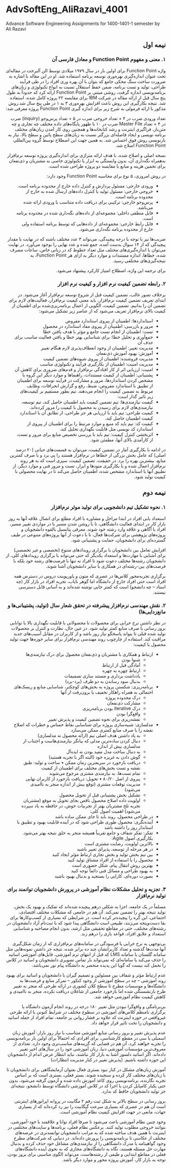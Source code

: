 # AdvSoftEng_AliRazavi_4001
Advance Software Engineering Assignments for 1400-1401-1 semester by Ali Razavi
<div dir="rtl">
  
## نیمه اول

### ۱. معنی و مفهوم Function Point و معادل فارسی آن

 
واژه Function Point برای اولین بار در سال ۱۹۷۹ میلادی توسط الن آلبرخت در مقاله‌ای تحت عنوان اندازه‌گیری بهره‌وری توسعه برنامه استفاده شد. او در این مقاله با اشاره به ضرورت ساخت سنگ محکی جامع که بتوان با آن بهره وری افراد را در طی فرآیند طراحی، تولید و تست برنامه، ضمن حفظ استقلال نسبت به انواع تکنولوژی و زبان‌های برنامه‌نویسی اندازه گرفت، روشی مبتنی بر Function Point ارائه کرد که حدوداً به طول پنج سال قبل از ارائه مقاله در شرکت IBM برای مقایسه ۲۲ پروژه کامل شده، استفاده شد. نتیجه بکارگیری این روش باعث افزایش بهره‌وری ۳ به ۱ در طی پنج سال شد.روش مذکور با ارائه فرمولی به شرح زیر برای اندازه گیری Function Point پروژه معرفی شد:
 
تعداد ورودی ضرب در ۴ + تعداد خروجی ضرب در ۵ + تعداد پرس‌وجو (inquiry) ضرب در ۴ + تعداد Master File ضرب در ۱۰
با ظهور پایگاه‌های داده مختلف چه تجاری و چه متن‌باز، فراگیری اینترنت و رشد کتابخانه‌ها و همچنین روی کار آمدن زبان‌های مختلف برنامه نویسی و ایجاد فاصله‌ای بزرگتر نسبت به زبان‌های سطح پائین و سطح بالا، نیاز به بازنویسی روش فوق احساس شد. به همین جهت این اصطلاح توسط گروه بین‌المللی Function Point اصلاح شد.

نسخه اصلی و اصلاح شده، با هدف ارائه متراژی برای اندازه‌گیری پروژه توسعه نرم‌افزار به‌همراه نگه‌داری آن، بدون وابستگی به ابزار یا تکنولوژی خاصی به مشتریان و ذی‌نفعان برای تخمین هزینه و منابع یا مقایسه دو پروژه طراحی شده است.

در روش امروزی، ۵ نوع برای محاسبه Function Point وجود دارد:
- ورودی خارجی: مسئول پردازش و کنترل داده خارج از محدوده برنامه است.
-	خروجی خارجی: مسئول تولید یا کنترل داده‌های ارسال شده به خارج از محدوده برنامه است.
-	پرس‌وجو خارجی: ترکیبی برای دریافت داده متناسب با ورودی ارائه شده می‌باشد.
-	فایل منطقی داخلی: مجموعه‌ای از داده‌های نگه‌داری شده در محدوده برنامه است.
-	فایل رابط خارجی: مجموعه‌ای از داده‌هایی که توسط برنامه استفاده ولی خارج از محدوده برنامه نگه‌داری می‌شود.

ضریب‌ها نیز با توجه با درجه پیچیدگی، می‌تواند ۳ عدد مختلف باشند که در نهایت با مقدار پیچیدگی که از ۱۴ سوال بدست آمده، جمع شده و عدد نهایی را بوجود
می‌آورد. در نهایت می‌توان با اندازه‌گیری‌های مختلف مثل تعداد خطوط کد در زبانی خاص، ساعات مصرف شده، خطاها، اندازه مستندات و موارد دیگر به ازای هر Function Point، به نتیجه‌گیری‌های مختلفی رسید.
  
برای ترجمه این واژه، اصطلاح امتیاز کارکرد پیشنهاد می‌شود.


### ۲. رابطه تضمین کیفیت نرم افزار و کیفیت نرم افزار

برخلاف تصور غالب، تضمین کیفیت قبل از شروع توسعه نرم‌افزار آغاز می‌شود. در ابتدای تعریف تضمین کیفیت نرم‌افزار، باید معنی کیفیت نرم‌افزار، فعالیت‌های لازم برای تضمین آن را بدانیم. تضمین کیفیت، الگویی از اعمال برنامه‌ریزی‌شده برای اطمینان از کیفیت بالای نرم‌افزار تعریف می‌شود که از عناصر زیر تشکیل می‌شود:
-	استانداردها: اطمینان از پیروی استاندارد مفروض
-	مرور و بازرسی: اطمینان از پیروی مفاد استاندارد در محصول
-	تست: اطمینان از انجام تست جامع و مؤثر با هدف یافتن خطا
-	جمع‌آوری و تحلیل خطا: برای شناسایی بهتر خطا و یافتن فعالیت مناسب برای حذف آن
-	مدیریت تغییر: اطمینان از وجود انعطاف‌پذیری لازم هنگام تغییر
-	آموزش: بهبود آموزش ذی‌نفعان
-	مدیریت فروشنده: اطمینان از پیروی شیوه‌های تضمین کیفیت
-	مدیریت امنیت: اطمینان از بکارگیری فرآیند و تکنولوژی مناسب
-	امنیت: ارزیابی اثر از کار افتادگی نرم‌افزار و قدم‌های ضروری برای کاهش آن
-	پشتیبانی: اطمینان از کیفیت مستندات، راهنما‌ها و موارد دیگر
این گروه با مشخص کردن استانداردها، مرور و مشارکت در فرآیند توسعه برای اطمینان از تطبیق با استاندارد مفروض، ضبط، رفع و گزارش انحرافات، وظایف مربوط به تضمین کیفیت را انجام می‌دهند.
تیم بطور مستقیم بر کیفیت‌های زیر تاثیر گذار است:
-	کیفیت نیازمندی‌ها: تیم تضمین کیفیت باید اطمینان حاصل کند، تیم توسعه، نیازمندی‌های لازم برای رسیدن به محصول با کیفیت را مرور کرده‌اند.
-	کیفیت طراحی: تیم باید با ارزیابی هر جز طراحی، از تطابق آن با استاندارد کیفیت اطمینان حاصل کند.
-	کیفیت کد: تیم باید کد منبع و موارد مرتبط را برای اطمینان از پیروی از استاندارد کد نویسی مثل قابلیت نگهداری تحلیل کند.
-	اثربخشی کنترل کیفیت: تیم باید با بررسی تخصیص منابع برای مرور و تست، از کارآمدی بالای آنها، مطمئن شود.
  
در ادامه با بکارگیری آمار در تضمین کیفیت، می‌توان به قسمت‌های حیاتی (۲۰ درصد اصلی) که عامل بخش بزرگی از خطاها در نرم‌افزار هستند را پی برد و با صرف کمترین منابع، بیشترین بهره را برد. در حقیقت، تضمین کیفیت، سپری است که به هر روند نرم‌افزار اعمال شده و با بکارگیری متودها و ابزار، تست و مرور فنی و موارد دیگر، از تطبیق آنها با استاندارد مشخص شده، اطمینان حاصل می‌کند تا در نهایت محصولی با کیفیت تولید شود.

  
## نیمه دوم

### ۱. نحوه تشکیل تیم دانشجویی برای تولید موثر نرم‌افزار

  استعداد یابی افراد در ابتدا مراحل و مشاوره با افراد مطلع برای اتصال علاقه آنها به روز بازار کار در ابتدای فعالیت دانشگاهی، تا با روشن شدن مسیر یا در مواردی تغییر مسیر، افراد با آگاهی و علاقه وارد رشته خود شوند.
معرفی پتانسیل بالقوه دانشجویان و پروژه‌های پژوهشی برای شرکت‌ها فعال، تا با دعوت از آنها پروژه‌های متنوعی در طیف گسترده‌ای برای دانشجویان، حمایت و پشتیبانی شود.
  
افزایش تعامل بین دانشجویان با برگزاری رویدادهای متنوع (تخصصی و غیر تخصصی) برای آشنایی با مهارت‌ها و استعداد یکدیگر که حتی می‌تواند با برگزاری رویدادهای کلی، از دانشجویان رشته‌ها مختلف دعوت شود تا افراد نه تنها با فرصت‌های رشته خود بلکه با فرصت‌های بین-رشته‌ای در همکاری با سایر دانشجویان آشنا شوند.
  
برگزاری تجربه‌محور کلاس‌ها در عصری که متون و پاورپوینت دروس در دسترس همه افراد است حتی افراد خارج از دانشگاه اما گوهر نایاب، تجربه افراد در بازار کار (چه استاد – چه دانشجو) است که کمتر جایی نوشته شده‌اند و به آسانی قابل دسترسی نیستند.

  

### ۲. نقش مهندسی نرم‌افزار پیشرفته در تحقق شعار سال (تولید، پشتیبانی‌ها و مانع‌زدایی‌ها)

در نظر داشتن نرخ خرابی برای محصولات تا محصولاتی با قابلیت نگهداری بالا یا توانایی بروز رسانی با صرف منابع کمتر تولید شود. در عین حال، نظارت و کنترل بر محصولات تولید شده قبلی تا بتواند پاسخگو نیاز روز باشد و از کاربران در مقابل آسیب‌های جدید مراقبت کند.
استفاده از چارچوب روند مهندسی نرم‌افزار برای سایر حوزه‌ها جهت تولید محصول با کیفیت:
-	ارتباط و همکاری با مشتریان و ذی‌نفعان محصول برای درک نیازمندی‌ها
    -	شنوا بودن
    -	آمادگی قبل از ارتباط
    -	ارتباط چهره به چهره
    -	یادداشت برداری و مستند سازی تصمیمات
    -	بدنبال سود رساندن به دو طرف (برد-برد)
-	برنامه‌ریزی: شکستن پروژه به بخش‌های کوچکتر، شناسایی منابع و ریسک‌های احتمالی به همراه راهکار تخفیف یا برون‌رفت از آنها
    -	درک محدوده پروژه
    -	مشارکت ذی‌نفعان
    -	درک iterative بودن برنامه‌ریزی
    -	واقع‌گرا بودن
    -	نقشه‌ریزی برای نحوه تضمین کیفیت و پذیرش تغییر
-	مدلسازی: شبیه‌سازی پروژه برای شناسایی نقاط حساس و خطرات که اصلاح نقشه را با صرف منابع کمتری ممکن می‌سازد
    -	به یاد داشتن هدف اصلی تیم (ارائه محصول نه مدلسازی)
    -	دنبال کردن ساده‌ترین مدلی که بیانگر نیازمندی‌هاست و اجتناب از مدلسازی بیش از اندازه
    -	به دنبال ساخت مدل مفید بودن نه ایده‌آل
    -	گوش دادن به غریزه خود (البته اگر با تجربه هستید)
    -	دریافت بازخورد در سریعترین زمان ممکن
•	ساخت و تولید: طبق نقشه و تست بخش‌های مختلف برای اطمینان از کیفیت
    -	تمام تست‌ها، به نیازمندی مشتری مرجوع می‌شوند
    -	پیروی از اصل ۸۰/۲۰
•	تحویل: دریافت بازخورد از کاربران نهایی
    -	مدیریت توقعات مشتری (توقع بیش از اندازه منجر به ناامیدی می‌شود)
    -	تشکیل بخش پشتیبانی قبل از تحویل محصول
    -	اولویت داده اصلاح محصول ناقص بجای تحویل به موقع (مشتریان تجربه تلخ مشتریان بهتر از تجربیات خوش، در حافظه به یاد سپرده می‌شود)
اهمیت اصول کلی:
-	در طراحی محصول، روند باید تا جای ممکن ساده باشد
-	آینده‌نگری: محصول طوری طراحی شود که در آینده قابلیت بهبود و تطبیق با استاندار روز را داشته باشد
-	تفکر: تفکر شفاف و جامع تقریباً همیشه منجر به خلق نتیجه بهتر می‌شود.
بکارگیری اصول Agile:
-	بالاترین اولویت، رضایت مشتری است
-	در هر مرحله از توسعه، پذیرای تغییر باشید
-	بین تیم بخش تولید و بخش تجاری ارتباط مؤثر ایجاد کنید
-	محصول را با استفاده از افراد مشتاق تولید کنید
-	بهترین روش انتقال پیام، شکل حضوری است
-	به بهبود طراحی و مسائل فنی دائماً توجه کنید
-	بصورت دوره‌ای، کارایی را بسنجید و بدنبال بهبود باشید

### ۳. تجزیه و تحلیل مشکلات نظام آموزشی در پرورش دانشجویان توانمند برای تولید نرم‌افزار

مسلماً در یک جامعه، اجزا به شکلی درهم پیچیده شده‌اند که تفکیک و بهبود یک بخش، تولید نتیجه بهتر را تضمین نمی‌کند. آن هم در جامعی که مشکلات مختلف اقتصادی، اجتماعی، این گره را پیچیده‌تر کرده است. در شرایطی که بسیاری از کسب‌وکارها برای بقا دست‌وپنجه می‌زنند، طبیعی است دانشگاهی پیدا شود که با ثبت‌نام آزاد دانشجویان در رشته‌های مختلف، حتی در مقاطع تحقیقی مثل ارشد، بدون انجام مصاحبه و شناسایی استعداد و علایق افراد، قواعد بازی را درهم زند.
  
بی‌توجهی به نرخ خرابی یا فرسودگی در سامانه‌های نرم‌افزاری که از زمان شکل‌گیری آنها مدت‌ها گذشته و تعداد کاربرانشان چند ده برابر شده، نتیجه جز داشتن نمونه‌هایی مثل سامانه گلستان یا سامانه LMS که قبل از انتهای ترم آموزشی، فایل‌های آموزشی اساتید را حذف می‌کند یا سامانه‌ای که نمی‌تواند بار تماس تصویری دانشجویان و اساتید در کلاس را تحمل کند نیست که گویا این پدیده منحصر به دانشگاه پیام نور نمی‌باشد.
  
عدم ارتباط مؤثر و شفاف بین مسئولین و تصمیم گیران با دانشجویان و اساتید برای بهبود روند آموزشی – چه در سطح آموزشی از وجود کنکور – تمرکز منابع و فرصت‌ها به دانشگاه‌ها و موسسات مطرح تا سطح کلان کشوری در ارائه طرحی که منجر به تغییر طرح بازنشستگی شده اما بازخورد جامعی از شاغلان دریافت نکرده، منجر به ناامیدی و کاهش کیفیت نظام آموزشی خواهد شد.
  
بی‌برنامگی و واقع‌گرا نبودن مثل تغییر ۱۸۰ درجه در روند انجام آزمون دانشگاه یا برگزاری نامنظم کلاس‌های آموزشی در سطوح مختلف در شرایط کنونی یا ارائه طرحی غیرواقعی در حوزه اینترنت که علاوه بر فشار روانی بر جامعه، تمام افراد از جمله اساتید و دانشجویان را تحت تاثیر قرار خواهد داد.
  
عدم پذیرش تغییر و بروز رسانی منابع آموزشی متناسب با نیاز روز بازار: آموزش زبان اسمبلی یا سی در مقطع کارشناسی، برای افرادی که احتمالاً برای اولین بار برنامه‌نویسی را تجربه خواهند کرد، آن هم در فضایی که گزینه‌های مناسب‌تری وجود دارد. تعدادی از معروف‌ترین مؤسسات آموزشی دنیا، زبان آموزشی خود را در سال‌های اخیر تغییر داده‌اند. اگر اساتید دلسوز آشنا به بازار کار نباشند، نباید انتظار عرض اندام از دانشجویان این حوزه داشته باشیم. (پذیرش تغییر در کنار مدیریت انتظارات)
  
آموزش زبان‌های مشکل در کنار نبود بستری فعال بعنوان آزمایشگاهی برای دانشجویان تا با زبان‌های مختلف کار کرده و سنجیده شوند. بستر فعلی، بستری است که بر اساس تجربه نگارنده، برنامه‌نویسی روی کاغذ آموزش داده شده و آزمون گرفته می‌شود، بدون حتی یکبار کامپایل کردن یا اجرا کد در کلاس آموزشی دانشگاه توسط دانشجو، نتیجه‌ای جز تولید دانشجویان حافظ کد ندارد.
  
بروز رسانی در سطح بالاتر به شکل ثبت رقم ۲ مگابیت در پروانه اپراتورهای اینترنتی است آن هم در عصری که بسیاری سرعت گیگابیت را نیز رد کرده‌اند که از بسیاری جهات، مانعی در جهت افزایش کیفیت نظام آموزشی است.
  
وجود چنین نظام آموزشی باعث می‌شود تا صرفا افراد توانا و علاقمند با خود-آموزشی، بتوانند خروجی مطلوب تولید کنند. برعکس نظام فعلی، برنامه‌ها و سایت‌های مختلفی در اینترنت با همین هدف ساخته شده که به مراتب دانشجویان توانمندتری در عرصه‌های مختلف از عکاسی تا برنامه‌نویسی را پرورش داده‌اند. در دنیایی که شرکت‌های مطرح وجود گواهینامه یا مدرک دانشگاهی را از نیازمندی‌های مشاغل خود حذف کرده و بدنبال مهارت حل مسئله هستند، نگاه به دانشگاه‌های مجازی که به نحوی آینده دانشگاه‌های فعلی در مقاطع ابتدایی و طیفی از رشته‌هاست، می‌تواند الگوی مناسبی برای بروز بودن، توجه به بازار کار، آموزش پروژه محور و موارد دیگر باشد.







</div>
